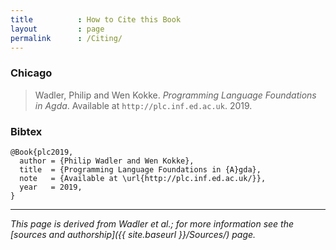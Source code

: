 ```yaml
---
title          : How to Cite this Book
layout         : page
permalink      : /Citing/
---
```


### Chicago

> Wadler, Philip and Wen Kokke.
> _Programming Language Foundations in Agda_.
> Available at `http://plc.inf.ed.ac.uk`.
> 2019.


### Bibtex

	@Book{plc2019,
	  author = {Philip Wadler and Wen Kokke},
	  title  = {Programming Language Foundations in {A}gda},
	  note   = {Available at \url{http://plc.inf.ed.ac.uk/}},
	  year   = 2019,
	}

---

*This page is derived from Wadler et al.; for more information see the [sources and authorship]({{ site.baseurl }}/Sources/) page.*

